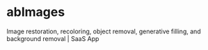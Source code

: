 # abImages
Image restoration, recoloring, object removal, generative filling, and background removal | SaaS App
